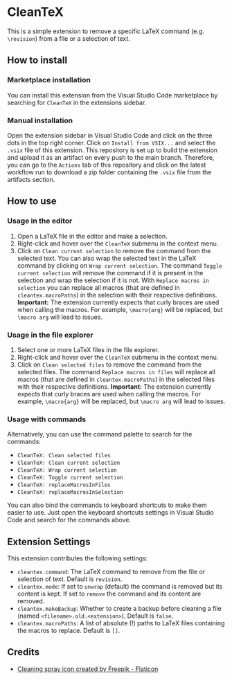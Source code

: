 # CleanTeX

This is a simple extension to remove a specific LaTeX command (e.g. `\revision`) from a file or a selection of text.

## How to install

### Marketplace installation

You can install this extension from the Visual Studio Code marketplace by searching for `CleanTeX` in the extensions sidebar.

### Manual installation

Open the extension sidebar in Visual Studio Code and click on the three dots in the top right corner. Click on `Install from VSIX...` and select the `.vsix` file of this extension. This repository is set up to build the extension and upload it as an artifact on every push to the main branch. Therefore, you can go to the `Actions` tab of this repository and click on the latest workflow run to download a zip folder containing the `.vsix` file from the artifacts section.

## How to use

### Usage in the editor

1. Open a LaTeX file in the editor and make a selection.
2. Right-click and hover over the `CleanTeX` submenu in the context menu.
3. Click on `Clean current selection` to remove the command from the selected text. You can also wrap the selected text in the LaTeX command by clicking on `Wrap current selection`.
The command `Toggle current selection` will remove the command if it is present in the selection and wrap the selection if it is not.
With `Replace macros in selection` you can replace all macros (that are defined in `cleantex.macroPaths`) in the selection with their respective definitions.
**Important:** The extension currently expects that curly braces are used when calling the macros. For example, `\macro{arg}` will be replaced, but `\macro arg` will lead to issues.

### Usage in the file explorer

1. Select one or more LaTeX files in the file explorer.
2. Right-click and hover over the `CleanTeX` submenu in the context menu.
3. Click on `Clean selected files` to remove the command from the selected files.
The command `Replace macros in files` will replace all macros (that are defined in `cleantex.macroPaths`) in the selected files with their respective definitions.
**Important:** The extension currently expects that curly braces are used when calling the macros. For example, `\macro{arg}` will be replaced, but `\macro arg` will lead to issues.

### Usage with commands

Alternatively, you can use the command palette to search for the commands:

* `CleanTeX: Clean selected files`
* `CleanTeX: Clean current selection`
* `CleanTeX: Wrap current selection`
* `CleanTeX: Toggle current selection`
* `CleanTeX: replaceMacrosInFiles`
* `CleanTeX: replaceMacrosInSelection`

You can also bind the commands to keyboard shortcuts to make them easier to use. Just open the keyboard shortcuts settings in Visual Studio Code and search for the commands above.

## Extension Settings

This extension contributes the following settings:

* `cleantex.command`: The LaTeX command to remove from the file or selection of text. Default is `revision`.
* `cleantex.mode`: If set to `unwrap` (default) the command is removed but its content is kept. If set to `remove` the command and its content are removed.
* `cleantex.makeBackup`: Whether to create a backup before cleaning a file (named `<filename>.old.<extension>`). Default is `false`.
* `cleantex.macroPaths`: A list of absolute (!) paths to LaTeX files containing the macros to replace. Default is `[]`.

## Credits

* <a href="https://www.flaticon.com/free-icons/cleaning-spray" title="cleaning spray icon">Cleaning spray icon created by Freepik - Flaticon</a>
